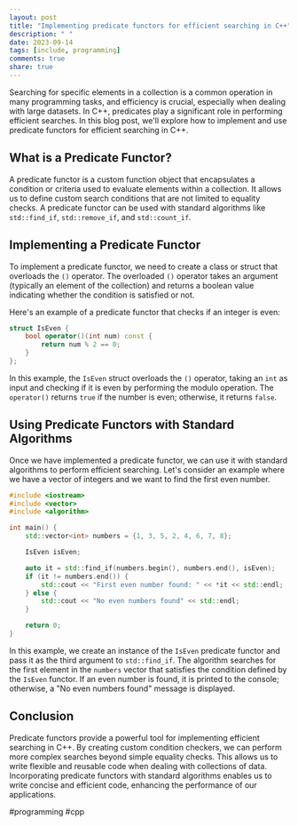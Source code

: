 ```yaml
---
layout: post
title: "Implementing predicate functors for efficient searching in C++"
description: " "
date: 2023-09-14
tags: [include, programming]
comments: true
share: true
---
```


Searching for specific elements in a collection is a common operation in many programming tasks, and efficiency is crucial, especially when dealing with large datasets. In C++, predicates play a significant role in performing efficient searches. In this blog post, we'll explore how to implement and use predicate functors for efficient searching in C++.

## What is a Predicate Functor?
A predicate functor is a custom function object that encapsulates a condition or criteria used to evaluate elements within a collection. It allows us to define custom search conditions that are not limited to equality checks. A predicate functor can be used with standard algorithms like `std::find_if`, `std::remove_if`, and `std::count_if`.

## Implementing a Predicate Functor
To implement a predicate functor, we need to create a class or struct that overloads the `()` operator. The overloaded `()` operator takes an argument (typically an element of the collection) and returns a boolean value indicating whether the condition is satisfied or not.

Here's an example of a predicate functor that checks if an integer is even:

```cpp
struct IsEven {
    bool operator()(int num) const {
        return num % 2 == 0;
    }
};
```

In this example, the `IsEven` struct overloads the `()` operator, taking an `int` as input and checking if it is even by performing the modulo operation. The `operator()` returns `true` if the number is even; otherwise, it returns `false`.

## Using Predicate Functors with Standard Algorithms
Once we have implemented a predicate functor, we can use it with standard algorithms to perform efficient searching. Let's consider an example where we have a vector of integers and we want to find the first even number.

```cpp
#include <iostream>
#include <vector>
#include <algorithm>

int main() {
    std::vector<int> numbers = {1, 3, 5, 2, 4, 6, 7, 8};

    IsEven isEven;

    auto it = std::find_if(numbers.begin(), numbers.end(), isEven);
    if (it != numbers.end()) {
        std::cout << "First even number found: " << *it << std::endl;
    } else {
        std::cout << "No even numbers found" << std::endl;
    }

    return 0;
}
```

In this example, we create an instance of the `IsEven` predicate functor and pass it as the third argument to `std::find_if`. The algorithm searches for the first element in the `numbers` vector that satisfies the condition defined by the `IsEven` functor. If an even number is found, it is printed to the console; otherwise, a "No even numbers found" message is displayed.

## Conclusion
Predicate functors provide a powerful tool for implementing efficient searching in C++. By creating custom condition checkers, we can perform more complex searches beyond simple equality checks. This allows us to write flexible and reusable code when dealing with collections of data. Incorporating predicate functors with standard algorithms enables us to write concise and efficient code, enhancing the performance of our applications.

#programming #cpp